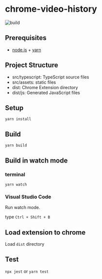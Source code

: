 # chrome-video-history

![build](https://github.com/mikezzb/chrome-video-history/workflows/build/badge.svg)

## Prerequisites

- [node.js](https://nodejs.org/) + [yarn](https://yarnpkg.com/)

## Project Structure

- src/typescript: TypeScript source files
- src/assets: static files
- dist: Chrome Extension directory
- dist/js: Generated JavaScript files

## Setup

```
yarn install
```

## Build

```
yarn build
```

## Build in watch mode

### terminal

```
yarn watch
```

### Visual Studio Code

Run watch mode.

type `Ctrl + Shift + B`

## Load extension to chrome

Load `dist` directory

## Test

`npx jest` or `yarn test`
